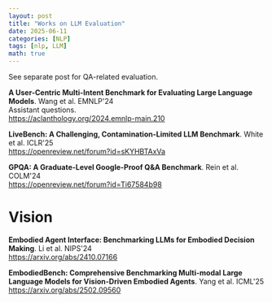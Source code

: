 ```yaml
---
layout: post
title: "Works on LLM Evaluation"
date: 2025-06-11
categories: [NLP]
tags: [nlp, LLM]
math: true
---
```


See separate post for QA-related evaluation.

**A User-Centric Multi-Intent Benchmark for Evaluating Large Language Models**. Wang et al. EMNLP'24\
Assistant questions.\
<https://aclanthology.org/2024.emnlp-main.210>

**LiveBench: A Challenging, Contamination-Limited LLM Benchmark**. White et al. ICLR'25\
<https://openreview.net/forum?id=sKYHBTAxVa>

**GPQA: A Graduate-Level Google-Proof Q&A Benchmark**. Rein et al. COLM'24\
<https://openreview.net/forum?id=Ti67584b98>


# Vision

**Embodied Agent Interface: Benchmarking LLMs for Embodied Decision Making**. Li et al. NIPS'24\
<https://arxiv.org/abs/2410.07166>

**EmbodiedBench: Comprehensive Benchmarking Multi-modal Large Language Models for Vision-Driven Embodied Agents**. Yang et al. ICML'25\
<https://arxiv.org/abs/2502.09560>
